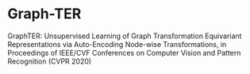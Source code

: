 # Graph-TER
GraphTER: Unsupervised Learning of Graph Transformation Equivariant Representations via Auto-Encoding Node-wise Transformations, in Proceedings of IEEE/CVF Conferences on Computer Vision and Pattern Recognition (CVPR 2020)
